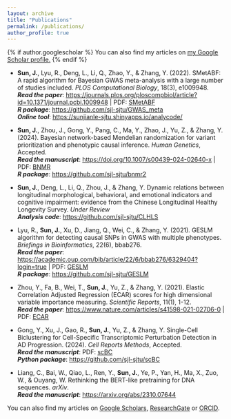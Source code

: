 ```yaml
---
layout: archive
title: "Publications"
permalink: /publications/
author_profile: true
---
```



{% if author.googlescholar %}
  You can also find my articles on <u><a href="{{author.googlescholar}}">my Google Scholar profile</a>.</u>
{% endif %}

*	**Sun, J.**, Lyu, R., Deng, L., Li, Q., Zhao, Y., & Zhang, Y. (2022). SMetABF: A rapid algorithm for Bayesian GWAS meta-analysis with a large number of studies included. *PLOS Computational Biology*, 18(3), e1009948. <br>
***Read the paper***: <https://journals.plos.org/ploscompbiol/article?id=10.1371/journal.pcbi.1009948> | PDF: [SMetABF](../files/SMetABF.pdf) <br>
***R package***: <https://github.com/sjl-sjtu/GWAS_meta> <br>
***Online tool***: <https://sunjianle-sjtu.shinyapps.io/analycode/>

*	**Sun, J.**, Zhou, J., Gong, Y., Pang, C., Ma, Y., Zhao, J., Yu, Z., & Zhang, Y. (2024). Bayesian network-based Mendelian randomization for variant prioritization and phenotypic causal inference. *Human Genetics*, Accepted. <br>
***Read the manuscript***: <https://doi.org/10.1007/s00439-024-02640-x> | PDF: [BNMR](../files/BNMR.pdf) <br>
***R package***: <https://github.com/sjl-sjtu/bnmr2>

*	**Sun, J.**, Deng, L., Li, Q., Zhou, J., & Zhang, Y. Dynamic relations between longitudinal morphological, behavioral, and emotional indicators and cognitive impairment: evidence from the Chinese Longitudinal Healthy Longevity Survey. *Under Review* <br>
***Analysis code***: <https://github.com/sjl-sjtu/CLHLS>

*	Lyu, R., **Sun, J.**, Xu, D., Jiang, Q., Wei, C., & Zhang, Y. (2021). GESLM algorithm for detecting causal SNPs in GWAS with multiple phenotypes. *Briefings in Bioinformatics*, 22(6), bbab276. <br>
***Read the paper***: <https://academic.oup.com/bib/article/22/6/bbab276/6329404?login=true> | PDF: [GESLM](../files/GESLM.pdf) <br>
***R package***: <https://github.com/sjl-sjtu/GESLM>

*	Zhou, Y., Fa, B., Wei, T., **Sun, J.**, Yu, Z., & Zhang, Y. (2021). Elastic Correlation Adjusted Regression (ECAR) scores for high dimensional variable importance measuring. *Scientific Reports*, 11(1), 1-12. <br>
***Read the paper***: <https://www.nature.com/articles/s41598-021-02706-0> | PDF: [ECAR](../files/ECAR.pdf)

*	Gong, Y., Xu, J., Gao, R., **Sun, J.**, Yu, Z., & Zhang, Y. Single-Cell Biclustering for Cell-Specific Transcriptomic Perturbation Detection in AD Progression.  (2024). *Cell Reports Methods*, Accepted. <br>
***Read the manuscript***: PDF: [scBC](../files/scBC.pdf) <br>
***Python package***: <https://github.com/sjl-sjtu/scBC>

*	Liang, C., Bai, W., Qiao, L., Ren, Y., **Sun, J.**, Ye, P., Yan, H., Ma, X., Zuo, W., & Ouyang, W. Rethinking the BERT-like pretraining for DNA sequences. *arXiv*. <br>
***Read the manuscript***: <https://arxiv.org/abs/2310.07644>

You can also find my articles on [Google Scholars](https://scholar.google.com/citations?user=sRFyIxAAAAAJ&hl=en&authuser=1), [ResearchGate](https://www.researchgate.net/profile/Jianle-Sun) or [ORCID](https://orcid.org/0000-0002-0001-0992).
